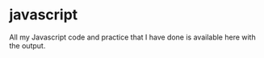 # javascript
All my Javascript code and practice that I have done is available here with the output.
